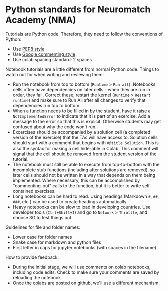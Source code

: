 # Python standards for Neuromatch Academy (NMA)

Tutorials are Python code. Therefore, they need to follow the conventions of Python:

* Use [PEP8 style](https://www.python.org/dev/peps/pep-0008/)
* Use [Google commenting style](https://sphinxcontrib-napoleon.readthedocs.io/en/latest/example_google.html)
* Use colab spacing standard: 2 spaces

Notebook tutorials are a little different from normal Python code. Things to watch out for when writing and reviewing them:

* Run the notebook from top to bottom (`Runtime` > `Run all`). Notebooks cells often have dependencies on later cells - when they are run in order, they fail. Correct these, restart the kernel (`Runtime` > `Restart runtime`) and make sure to Run All after all changes to verify that dependencies run top to bottom.
* When a function needs to be filled in by the student, have it raise a `NotImplementedError` to indicate that it is part of an exercise. Add a message to the error so that this is explicit. Otherwise students may get confused about why the code won't run.
* Excercises should be accompanied by a solution cell (a completed version of the exercise) that the TAs will have access to. Solution cells should start with a comment that begins with `#@title Solution`. This is also the syntax for making a cell hide-able in Colab. This comment will signal that the cell should be removed from the student version of the tutorial.
* The notebook must still be able to execute from top-to-bottom with the incomplete stub functions (including after solutions are removed), so later cells should not be written in a way that depends on them being implemented. Where necessary, this can be accomplished by "commenting-out" calls to the function, but it is better to write self-contained exercises.
* Long notebooks can be hard to read. Using headings (Markdown `#`, `##`, `###`, etc.) can be used to create headings automatically. 
* Heavy notebooks can be slow to load in developing countries. Use developer tools (`Ctrl+Shift+I`) and go to `Network` > `Throttle`, and choose 3G to test things out.

Guidelines for file and folder names:
* Lower case for folder names
* Snake case for markdown and python files
* First letter in caps for jupyter notebooks (with spaces in the filename)

How to provide feedback:
* During the initial stage, we will use comments on colab notebooks, including code edits. Check to make sure your comments are saved by reloading the notebook.
* Once the colabs are posted on github, we'll use a different mechanism.
